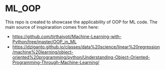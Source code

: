 # ML_OOP
This repo is created to showcase the applicability of OOP for ML code.
The main source of inspiraration comes from here:
 - https://github.com/tirthajyoti/Machine-Learning-with-Python/tree/master/OOP_in_ML
 - https://dziganto.github.io/classes/data%20science/linear%20regression/machine%20learning/object-oriented%20programming/python/Understanding-Object-Oriented-Programming-Through-Machine-Learning/


